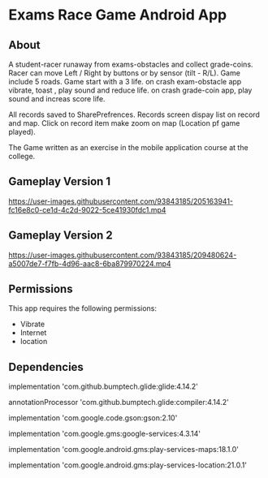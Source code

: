 # Exams Race Game Android App
## About
A student-racer runaway from exams-obstacles and  collect grade-coins.
Racer can move Left / Right by buttons or by sensor (tilt - R/L).
Game include 5 roads.
Game start with a 3 life.
on crash exam-obstacle app vibrate, toast , play sound and reduce life.
on crash grade-coin app, play sound and increas score life.

All records saved to SharePrefrences.
Records screen dispay list on record and map.
Click on record item make zoom on map (Location pf game played). 

The Game written as an exercise in the mobile application course at the college.
 
## Gameplay Version 1
https://user-images.githubusercontent.com/93843185/205163941-fc16e8c0-ce1d-4c2d-9022-5ce41930fdc1.mp4

## Gameplay Version 2
https://user-images.githubusercontent.com/93843185/209480624-a5007de7-f7fb-4d96-aac8-6ba879970224.mp4

## Permissions
This app requires the following permissions:
- Vibrate
- Internet
- location

## Dependencies

implementation 'com.github.bumptech.glide:glide:4.14.2'

annotationProcessor 'com.github.bumptech.glide:compiler:4.14.2'
    
implementation 'com.google.code.gson:gson:2.10'

implementation 'com.google.gms:google-services:4.3.14'

implementation 'com.google.android.gms:play-services-maps:18.1.0'

implementation 'com.google.android.gms:play-services-location:21.0.1'
